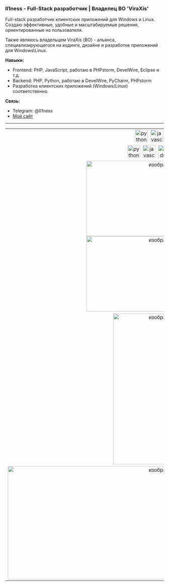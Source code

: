 ### ll1ness - Full-Stack разработчик | Владелец ВО 'ViraXis' 

Full-stack разработчик клиентских приложений для Windows и Linux.  Создаю эффективные, удобные и масштабируемые решения, ориентированные на пользователя.

Также являюсь владельцем ViraXis (ВО) - альянса, специализирующегося на кодинге, дизайне и разработке приложений для Windows\Linux.

**Навыки:**

*   Frontend: PHP, JavaScript, работаю в PHPstorm, DevelWire, Eclipse и т.д.
*   Backend: PHP, Python, работаю в DevelWire, PyCharm, PHPstorm
*   Разработка клиентских приложений (Windows/Linux) соответственно.

**Связь:**

*   Telegram: @ll1ness
*   [Мой сайт](https://viraxis.hopto.org)

---

<table>
  <tr>
    <td valign="top" width="50%">
      <div align="center">
        <img src="https://skillicons.dev/icons?i=php" height="40" alt="python logo"  />
        <img width=h32" />
        <img src="https://skillicons.dev/icons?i=js" height="40" alt="javascript logo"  />
        <img width=h32" />
        <img src="https://skillicons.dev/icons?i=c" height="40" alt="redux logo"  />
        <img width=h32" />
        <img src="https://skillicons.dev/icons?i=py" height="40" alt="python logo"  />
        <img width=h32" />
      </div>
    </td>
  </tr>
    <tr>
    <td valign="top" width="50%">
      <div align="center">
        <img src="https://skillicons.dev/icons?i=blender" height="40" alt="python logo"  />
        <img width=h32" />
        <img src="https://skillicons.dev/icons?i=visualstudio" height="40" alt="javascript logo"  />
        <img width=h32" />
        <img src="https://skillicons.dev/icons?i=phpstorm" height="40" alt="redux logo"  />
        <img width=h32" />
        <img src="https://skillicons.dev/icons?i=pycharm" height="40" alt="python logo"  />
        <img width=h32" />
        <img src="https://skillicons.dev/icons?i=github" height="40" alt="redux logo"  />
        <img width=h32" />
      </div>
    </td>
  </tr>
  <tr>
    <td valign="top" width="50%">
      <div align="center">
        <img width="500" height="240" src="https://github.com/user-attachments/assets/16309479-8250-42f3-8604-cda7e6fb91c9" alt="изображение 1" />
        <img width="500" height="240" src="https://github.com/user-attachments/assets/674de24e-3665-426b-b8d1-a05132c1694e" alt="изображение 2" />
      </div>
    </td>
  </tr>
    <tr>
   <td valign="top" width="50%">
      <div align="center">
       <img width="330" height="480" src="https://github.com/user-attachments/assets/8c782e05-7198-44bb-8170-51b056cbfe9b" alt="изображение 3" />
      </div>
    </td>
  </tr>
    <tr>
    <td valign="top" width="50%">
      <div align="center">
        <img width="1000" height="360" src="https://github.com/user-attachments/assets/903f9cbb-bd0e-4d9f-a954-fd05fa645dbd" alt="изображение 4" />
      </div>
    </td>
  </tr>
</table>
